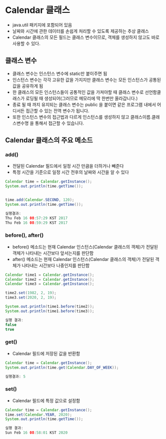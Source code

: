 # Calendar 클래스
- java.util 패키지에 포함되어 있음
- 날짜와 시간에 관한 데이터를 손쉽게 처리할 수 있도록 제공하는 추상 클래스
- Calendar 클래스의 모든 필드는 클래스 변수이므로, 객체를 생성하지 않고도 바로 사용할 수 있다. 


## 클래스 변수
- 클래스 변수는 인스턴스 변수에 static만 붙이주면 됨
- 인스턴스 변수는 각각 고유한 값을 가지지만 클래스 변수는 모든 인스턴스가 공통된 값을 공유하게 됨
- 한 클래스의 모든 인스턴스들이 공통적인 값을 가져야할 때 클래스 변수로 선언함클래스가 로딩될 때 생성되어(그러므로 메모리에 딱 한번만 올라갑니다.) 
- 종료 될 때 까지 유지되는 클래스 변수는 public 을 붙이면 같은 프로그램 내에서 어디서든 접근할 수 있는 전역 변수가 됩니다. 
- 또한 인스턴스 변수의 접근법과 다르게 인스턴스를 생성하지 않고 클래스이름.클래스변수명 을 통해서 접근할 수 있습니다.


## Calendar 클래스의 주요 메소드


### add()
- 전달된 Calendar 필드에서 일정 시간 만큼을 더하거나 빼준다
- 특정 시간을 기준으로 일정 시간 전후의 날짜와 시간을 알 수 있다

``` java
Calendar time = Calendar.getInstance();
System.out.println(time.getTime());

 
time.add(Calendar.SECOND, 120);
System.out.println(time.getTime());

실행결과:
Thu Feb 16 08:57:29 KST 2017
Thu Feb 16 08:59:29 KST 2017

```



### before(), after()
- before() 메소드는 현재 Calendar 인스턴스(Calendar 클래스의 객체)가 전달된 객체가 나타내는 시간보다 앞서는지를 판단함
- after() 메소드는 현재 Calendar 인스턴스(Calendar 클래스의 객체)가 전달된 객체가 나타내는 시간보다 나중인지를 판단함

``` java
Calendar time1 = Calendar.getInstance();
Calendar time2 = Calendar.getInstance();
Calendar time3 = Calendar.getInstance();

time2.set(1982, 2, 19);
time3.set(2020, 2, 19);

System.out.println(time1.before(time2));
System.out.println(time1.before(time3));

실행 결과:
false
true


```




### get()
- Calendar 필드에 저장된 값을 반환함

``` java
Calendar time = Calendar.getInstance();
System.out.println(time.get(Calendar.DAY_OF_WEEK));

실행결과: 5

```



### set()
- Calendar 필드에 특정 값으로 설정함

``` java
Calendar time = Calendar.getInstance();
time.set(Calendar.YEAR, 2020);
System.out.println(time.getTime());

실행 결과: 
Sun Feb 16 08:58:01 KST 2020

```
